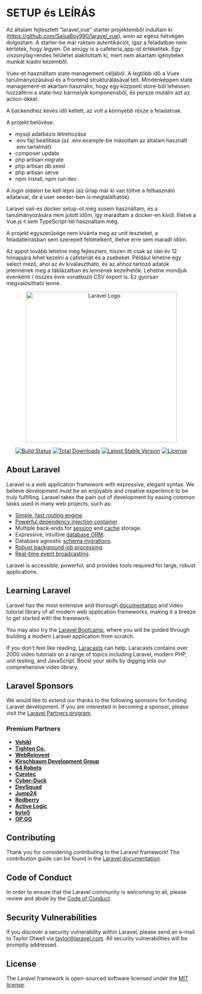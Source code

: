 # SETUP és LEÍRÁS

Az általam fejlesztett "laravel_vue" starter projektemből indultam ki (https://github.com/SalsaBoy990/laravel_vue), amin
az egész hétvégén dolgoztam. A starter-be már raktam autentikációt, igaz a feladatban nem kértétek, hogy legyen. De
amúgy is a cafeteria_app-ot értékelitek. Egy viszonylag rendes felületet alakítottam ki, mert nem akartam igénytelen
munkát kiadni kezemből.

Vuex-et használtam state management céljából. A legtöbb idő a Vuex tanulmányozásával és a frontend strukturálásával
telt. Mindenképpen state management-et akartam használni, hogy egy központi store-ból lehessen hozzáférni a state-hez
bármelyik komponensből, és persze mutálni azt az action-ökkel.

A backendhez kevés idő kellett, az volt a könnyebb része a feladatnak.

A projekt belövése:

- mysql adatbázis létrehozása
- .env fájl beállítása (az .env.example-be másoltam az általam használt .env tartalmát)
- composer update
- php artisan migrate
- php artisan db:seed
- php artisan serve
- npm install, npm run dev

A login oldalon be kell lépni (az űrlap már ki van töltve a felhasználó adataival, de a user seeder-ben is
megtalálhatók).

Laravel sail-es docker setup-ot még sosem használtam, és a tanulmányozására nem jutott időm, így maradtam a docker-en
kívül. Illetve a Vue.js-t sem TypeScript-tel használtam még.

A projekt egyszerűsége nem kívánta meg az unit teszteket, a feladatleírásban sem szerepelt feltételként, illetve erre
sem maradt időm.

Az appot tovább lehetne még fejleszteni, hiszen itt csak az idei év 12 hónapjára lehet kezelni a cafeteriát és a
zsebeket. Például lehetne egy select mező, ahol az év kiválasztható, és az ahhoz tartozó adatok jelennének meg a
táblázatban és lennének kezelhetők. Lehetne mondjuk évenkénti / összes évre vonatkozó CSV export is. Ez gyorsan
megvalósítható lenne.





<p align="center"><a href="https://laravel.com" target="_blank"><img src="https://raw.githubusercontent.com/laravel/art/master/logo-lockup/5%20SVG/2%20CMYK/1%20Full%20Color/laravel-logolockup-cmyk-red.svg" width="400" alt="Laravel Logo"></a></p>

<p align="center">
<a href="https://github.com/laravel/framework/actions"><img src="https://github.com/laravel/framework/workflows/tests/badge.svg" alt="Build Status"></a>
<a href="https://packagist.org/packages/laravel/framework"><img src="https://img.shields.io/packagist/dt/laravel/framework" alt="Total Downloads"></a>
<a href="https://packagist.org/packages/laravel/framework"><img src="https://img.shields.io/packagist/v/laravel/framework" alt="Latest Stable Version"></a>
<a href="https://packagist.org/packages/laravel/framework"><img src="https://img.shields.io/packagist/l/laravel/framework" alt="License"></a>
</p>

## About Laravel

Laravel is a web application framework with expressive, elegant syntax. We believe development must be an enjoyable and
creative experience to be truly fulfilling. Laravel takes the pain out of development by easing common tasks used in
many web projects, such as:

- [Simple, fast routing engine](https://laravel.com/docs/routing).
- [Powerful dependency injection container](https://laravel.com/docs/container).
- Multiple back-ends for [session](https://laravel.com/docs/session) and [cache](https://laravel.com/docs/cache)
  storage.
- Expressive, intuitive [database ORM](https://laravel.com/docs/eloquent).
- Database agnostic [schema migrations](https://laravel.com/docs/migrations).
- [Robust background job processing](https://laravel.com/docs/queues).
- [Real-time event broadcasting](https://laravel.com/docs/broadcasting).

Laravel is accessible, powerful, and provides tools required for large, robust applications.

## Learning Laravel

Laravel has the most extensive and thorough [documentation](https://laravel.com/docs) and video tutorial library of all
modern web application frameworks, making it a breeze to get started with the framework.

You may also try the [Laravel Bootcamp](https://bootcamp.laravel.com), where you will be guided through building a
modern Laravel application from scratch.

If you don't feel like reading, [Laracasts](https://laracasts.com) can help. Laracasts contains over 2000 video
tutorials on a range of topics including Laravel, modern PHP, unit testing, and JavaScript. Boost your skills by digging
into our comprehensive video library.

## Laravel Sponsors

We would like to extend our thanks to the following sponsors for funding Laravel development. If you are interested in
becoming a sponsor, please visit the [Laravel Partners program](https://partners.laravel.com).

### Premium Partners

- **[Vehikl](https://vehikl.com/)**
- **[Tighten Co.](https://tighten.co)**
- **[WebReinvent](https://webreinvent.com/)**
- **[Kirschbaum Development Group](https://kirschbaumdevelopment.com)**
- **[64 Robots](https://64robots.com)**
- **[Curotec](https://www.curotec.com/services/technologies/laravel/)**
- **[Cyber-Duck](https://cyber-duck.co.uk)**
- **[DevSquad](https://devsquad.com/hire-laravel-developers)**
- **[Jump24](https://jump24.co.uk)**
- **[Redberry](https://redberry.international/laravel/)**
- **[Active Logic](https://activelogic.com)**
- **[byte5](https://byte5.de)**
- **[OP.GG](https://op.gg)**

## Contributing

Thank you for considering contributing to the Laravel framework! The contribution guide can be found in
the [Laravel documentation](https://laravel.com/docs/contributions).

## Code of Conduct

In order to ensure that the Laravel community is welcoming to all, please review and abide by
the [Code of Conduct](https://laravel.com/docs/contributions#code-of-conduct).

## Security Vulnerabilities

If you discover a security vulnerability within Laravel, please send an e-mail to Taylor Otwell
via [taylor@laravel.com](mailto:taylor@laravel.com). All security vulnerabilities will be promptly addressed.

## License

The Laravel framework is open-sourced software licensed under the [MIT license](https://opensource.org/licenses/MIT).
